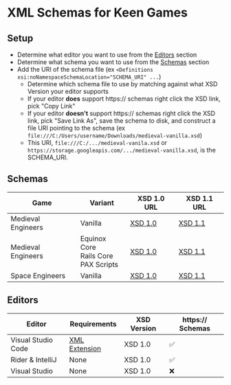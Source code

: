 # XML Schemas for Keen Games

## Setup

- Determine what editor you want to use from the [Editors](#editors) section
- Determine what schema you want to use from the [Schemas](#schemas) section
- Add the URI of the schema file (ex `<Definitions xsi:noNamespaceSchemaLocation="SCHEMA_URI" ...`)
    - Determine which schema file to use by matching against what XSD Version your editor supports
    - If your editor **does** support https:// schemas right click the XSD link, pick "Copy Link"
    - If your editor **doesn't** support https:// schemas right click the XSD link, pick "Save Link As", save the schema to disk, and construct a file
      URI pointing to the schema (ex `file:///C:/Users/username/Downloads/medieval-vanilla.xsd`)
    - This URI, `file:///C:/.../medieval-vanila.xsd` or `https://storage.googleapis.com/.../medieval-vanilla.xsd`, is the SCHEMA_URI.

## Schemas

| Game               | Variant                                   | XSD 1.0 URL                                                                                   | XSD 1.1 URL                                                                                      |
|--------------------|-------------------------------------------|-----------------------------------------------------------------------------------------------|--------------------------------------------------------------------------------------------------|
| Medieval Engineers | Vanilla                                   | [XSD 1.0](https://storage.googleapis.com/unofficial-keen-schemas/latest/medieval-vanilla.xsd) | [XSD 1.1](https://storage.googleapis.com/unofficial-keen-schemas/latest/medieval-vanilla.11.xsd) |
| Medieval Engineers | Equinox Core<br>Rails Core<br>PAX Scripts | [XSD 1.0](https://storage.googleapis.com/unofficial-keen-schemas/latest/medieval-modded.xsd)  | [XSD 1.1](https://storage.googleapis.com/unofficial-keen-schemas/latest/medieval-modded.11.xsd)  |
| Space Engineers    | Vanilla                                   | [XSD 1.0](https://storage.googleapis.com/unofficial-keen-schemas/latest/space-vanilla.xsd)    | [XSD 1.1](https://storage.googleapis.com/unofficial-keen-schemas/latest/space-vanilla.11.xsd)    |

## Editors

| Editor             | Requirements                                                                           | XSD Version | https:// Schemas |
|--------------------|----------------------------------------------------------------------------------------|-------------|------------------|
| Visual Studio Code | [XML Extension](https://marketplace.visualstudio.com/items?itemName=redhat.vscode-xml) | XSD 1.0     | ✅                |
| Rider & IntelliJ   | None                                                                                   | XSD 1.0     | ✅                |
| Visual Studio      | None                                                                                   | XSD 1.0     | ❌                |

